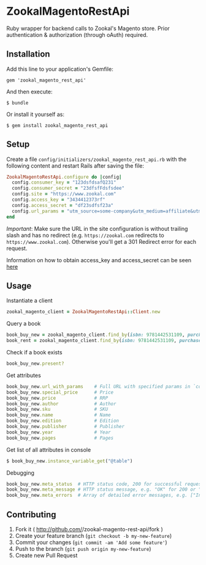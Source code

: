 # ZookalMagentoRestApi

Ruby wrapper for backend calls to Zookal's Magento store. Prior authentication & authorization (through oAuth) required.

## Installation

Add this line to your application's Gemfile:

    gem 'zookal_magento_rest_api'

And then execute:

    $ bundle

Or install it yourself as:

    $ gem install zookal_magento_rest_api

## Setup

Create a file `config/initializers/zookal_magento_rest_api.rb` with the following content and restart Rails after saving the file:

```ruby
ZookalMagentoRestApi.configure do |config|
  config.consumer_key = "123dsfdsafQ231"                                                             # from Magento Admin panel
  config.consumer_secret = "23dfsfFdsfsdee"                                                          # from Magento Admin panel
  config.site = "https://www.zookal.com"                                                             # without trailing slash and no redirects (e.g. root domain to www)
  config.access_key = "3434412373rf"                                                                 # from prior authentication
  config.access_secret = "df23sdfsf23a"                                                              # from prior authentication
  config.url_params = "utm_source=some-company&utm_medium=affiliate&utm_campaign=newsletter-01-2014" # optional
end
```

*Important*: Make sure the URL in the site configuration is without trailing slash and has no redirect (e.g. `https://zookal.com` redirects to `https://www.zookal.com`). Otherwise you'll get a 301 Redirect error for each request.

Information on how to obtain access_key and access_secret can be seen [here](https://github.com/necrodome/magento-rails-rest-access-sample/blob/master/app/controllers/products_controller.rb)

## Usage

Instantiate a client

```ruby
zookal_magento_client = ZookalMagentoRestApi::Client.new
```

Query a book

```ruby
book_buy_new = zookal_magento_client.find_by(isbn: 9781442531109, purchase_type: "Buy New")
book_rent = zookal_magento_client.find_by(isbn: 9781442531109, purchase_type: "Rent")
```

Check if a book exists

```ruby
book_buy_new.present?
```

Get attributes
    
```ruby
book_buy_new.url_with_params    # Full URL with specified params in `config/zookal_magento_rest_api.rb`
book_buy_new.special_price      # Price
book_buy_new.price              # RRP
book_buy_new.author             # Author
book_buy_new.sku                # SKU
book_buy_new.name               # Name
book_buy_new.edition            # Edition
book_buy_new.publisher          # Publisher
book_buy_new.year               # Year
book_buy_new.pages              # Pages
```
    
Get list of all attributes in console

```ruby
$ book_buy_new.instance_variable_get("@table")
```

Debugging

```ruby
book_buy_new.meta_status  # HTTP status code, 200 for successful request, 4xx for client error, 5xx for server error
book_buy_new.meta_message # HTTP status message, e.g. "OK" for 200 or "Unauthorized" for 401
book_buy_new.meta_errors  # Array of detailed error messages, e.g. ["Invalid value for attribute purchase_type", "config.access_secret not specified in initializer file"]
```

## Contributing

1. Fork it ( http://github.com/<my-github-username>/zookal-magento-rest-api/fork )
2. Create your feature branch (`git checkout -b my-new-feature`)
3. Commit your changes (`git commit -am 'Add some feature'`)
4. Push to the branch (`git push origin my-new-feature`)
5. Create new Pull Request
